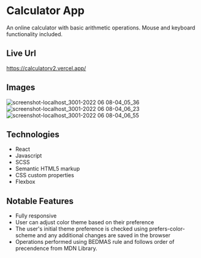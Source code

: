 # Calculator App
An online calculator with basic arithmetic operations. Mouse and keyboard functionality included.

## Live Url
https://calculatorv2.vercel.app/

## Images
![screenshot-localhost_3001-2022 06 08-04_05_36](https://user-images.githubusercontent.com/72288176/172601900-db476718-d718-4ebe-826b-b3a286f4beeb.png)
![screenshot-localhost_3001-2022 06 08-04_06_23](https://user-images.githubusercontent.com/72288176/172601908-d6a38867-275b-4784-bbb2-0fe0537c58f2.png)
![screenshot-localhost_3001-2022 06 08-04_06_55](https://user-images.githubusercontent.com/72288176/172601922-585fd032-86b3-4876-aabe-e82cb7d6f7bf.png)

## Technologies
* React
* Javascript
* SCSS
* Semantic HTML5 markup
* CSS custom properties
* Flexbox

## Notable Features
* Fully responsive
* User can adjust color theme based on their preference
* The user's initial theme preference is checked using prefers-color-scheme and any additional changes are saved in the browser
* Operations performed using BEDMAS rule and follows order of precendence from MDN Library.



